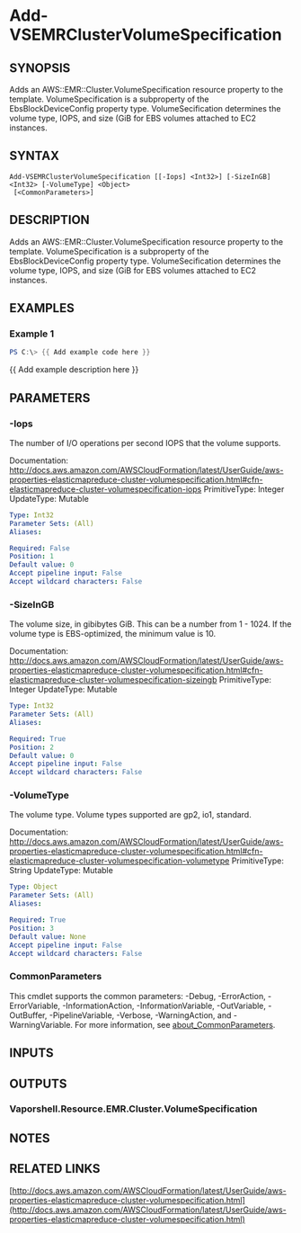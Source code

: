 # Add-VSEMRClusterVolumeSpecification

## SYNOPSIS
Adds an AWS::EMR::Cluster.VolumeSpecification resource property to the template.
VolumeSpecification is a subproperty of the EbsBlockDeviceConfig property type.
VolumeSecification determines the volume type, IOPS, and size (GiB for EBS volumes attached to EC2 instances.

## SYNTAX

```
Add-VSEMRClusterVolumeSpecification [[-Iops] <Int32>] [-SizeInGB] <Int32> [-VolumeType] <Object>
 [<CommonParameters>]
```

## DESCRIPTION
Adds an AWS::EMR::Cluster.VolumeSpecification resource property to the template.
VolumeSpecification is a subproperty of the EbsBlockDeviceConfig property type.
VolumeSecification determines the volume type, IOPS, and size (GiB for EBS volumes attached to EC2 instances.

## EXAMPLES

### Example 1
```powershell
PS C:\> {{ Add example code here }}
```

{{ Add example description here }}

## PARAMETERS

### -Iops
The number of I/O operations per second IOPS that the volume supports.

Documentation: http://docs.aws.amazon.com/AWSCloudFormation/latest/UserGuide/aws-properties-elasticmapreduce-cluster-volumespecification.html#cfn-elasticmapreduce-cluster-volumespecification-iops
PrimitiveType: Integer
UpdateType: Mutable

```yaml
Type: Int32
Parameter Sets: (All)
Aliases:

Required: False
Position: 1
Default value: 0
Accept pipeline input: False
Accept wildcard characters: False
```

### -SizeInGB
The volume size, in gibibytes GiB.
This can be a number from 1 - 1024.
If the volume type is EBS-optimized, the minimum value is 10.

Documentation: http://docs.aws.amazon.com/AWSCloudFormation/latest/UserGuide/aws-properties-elasticmapreduce-cluster-volumespecification.html#cfn-elasticmapreduce-cluster-volumespecification-sizeingb
PrimitiveType: Integer
UpdateType: Mutable

```yaml
Type: Int32
Parameter Sets: (All)
Aliases:

Required: True
Position: 2
Default value: 0
Accept pipeline input: False
Accept wildcard characters: False
```

### -VolumeType
The volume type.
Volume types supported are gp2, io1, standard.

Documentation: http://docs.aws.amazon.com/AWSCloudFormation/latest/UserGuide/aws-properties-elasticmapreduce-cluster-volumespecification.html#cfn-elasticmapreduce-cluster-volumespecification-volumetype
PrimitiveType: String
UpdateType: Mutable

```yaml
Type: Object
Parameter Sets: (All)
Aliases:

Required: True
Position: 3
Default value: None
Accept pipeline input: False
Accept wildcard characters: False
```

### CommonParameters
This cmdlet supports the common parameters: -Debug, -ErrorAction, -ErrorVariable, -InformationAction, -InformationVariable, -OutVariable, -OutBuffer, -PipelineVariable, -Verbose, -WarningAction, and -WarningVariable. For more information, see [about_CommonParameters](http://go.microsoft.com/fwlink/?LinkID=113216).

## INPUTS

## OUTPUTS

### Vaporshell.Resource.EMR.Cluster.VolumeSpecification
## NOTES

## RELATED LINKS

[http://docs.aws.amazon.com/AWSCloudFormation/latest/UserGuide/aws-properties-elasticmapreduce-cluster-volumespecification.html](http://docs.aws.amazon.com/AWSCloudFormation/latest/UserGuide/aws-properties-elasticmapreduce-cluster-volumespecification.html)

